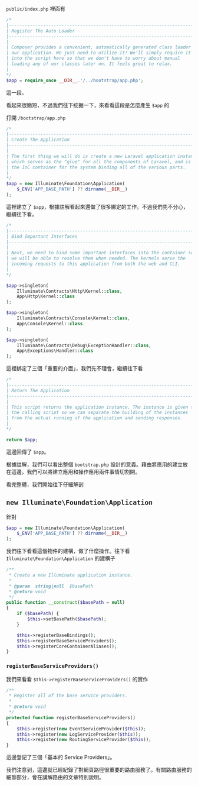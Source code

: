 `public/index.php` 裡面有

```php
/*
|--------------------------------------------------------------------------
| Register The Auto Loader
|--------------------------------------------------------------------------
|
| Composer provides a convenient, automatically generated class loader for
| our application. We just need to utilize it! We'll simply require it
| into the script here so that we don't have to worry about manual
| loading any of our classes later on. It feels great to relax.
|
*/
$app = require_once __DIR__.'/../bootstrap/app.php';
```

這一段。

看起來很簡短，不過我們往下挖掘一下，來看看這段是怎麼產生 `$app` 的

打開 `/bootstrap/app.php`

```php
/*
|--------------------------------------------------------------------------
| Create The Application
|--------------------------------------------------------------------------
|
| The first thing we will do is create a new Laravel application instance
| which serves as the "glue" for all the components of Laravel, and is
| the IoC container for the system binding all of the various parts.
|
*/
$app = new Illuminate\Foundation\Application(
    $_ENV['APP_BASE_PATH'] ?? dirname(__DIR__)
);
```

這裡建立了 `$app`，根據註解看起來還做了很多綁定的工作。不過我們先不分心，繼續往下看。

```php
/*
|--------------------------------------------------------------------------
| Bind Important Interfaces
|--------------------------------------------------------------------------
|
| Next, we need to bind some important interfaces into the container so
| we will be able to resolve them when needed. The kernels serve the
| incoming requests to this application from both the web and CLI.
|
*/

$app->singleton(
    Illuminate\Contracts\Http\Kernel::class,
    App\Http\Kernel::class
);

$app->singleton(
    Illuminate\Contracts\Console\Kernel::class,
    App\Console\Kernel::class
);

$app->singleton(
    Illuminate\Contracts\Debug\ExceptionHandler::class,
    App\Exceptions\Handler::class
);
```

 這裡綁定了三個「重要的介面」，我們先不理會，繼續往下看
 
 ```php
 /*
|--------------------------------------------------------------------------
| Return The Application
|--------------------------------------------------------------------------
|
| This script returns the application instance. The instance is given to
| the calling script so we can separate the building of the instances
| from the actual running of the application and sending responses.
|
*/

return $app;
 ```
 
這邊回傳了 `$app`。
 
根據註解，我們可以看出整個 `bootstrap.php` 設計的意義。藉由將應用的建立放在這邊，我們可以將建立應用和操作應用兩件事情切割開。

看完整體，我們開始往下仔細解剖

## `new Illuminate\Foundation\Application`

針對

```php
$app = new Illuminate\Foundation\Application(
    $_ENV['APP_BASE_PATH'] ?? dirname(__DIR__)
);
```

我們往下看看這個物件的建構，做了什麼操作。往下看 `Illuminate\Foundation\Application` 的建構子

```php
/**
 * Create a new Illuminate application instance.
 *
 * @param  string|null  $basePath
 * @return void
 */
public function __construct($basePath = null)
{
    if ($basePath) {
        $this->setBasePath($basePath);
    }

    $this->registerBaseBindings();
    $this->registerBaseServiceProviders();
    $this->registerCoreContainerAliases();
}
```
 
### `registerBaseServiceProviders()`

我們來看看 `$this->registerBaseServiceProviders()` 的實作

```php
/**
 * Register all of the base service providers.
 *
 * @return void
 */
protected function registerBaseServiceProviders()
{
    $this->register(new EventServiceProvider($this));
    $this->register(new LogServiceProvider($this));
    $this->register(new RoutingServiceProvider($this));
}
```

這邊登記了三個「基本的 Service Providers」。

我們注意到，這邊就已經紀錄了對網頁路徑很重要的路由服務了。有關路由服務的細節部分，會在講解路由的文章特別說明。
